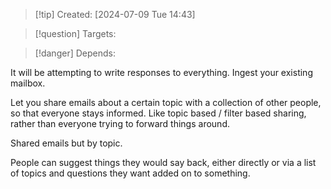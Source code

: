 
>[!tip] Created: [2024-07-09 Tue 14:43]

>[!question] Targets: 

>[!danger] Depends: 

It will be attempting to write responses to everything.
Ingest your existing mailbox.

Let you share emails about a certain topic with a collection of other people, so that everyone stays informed.  Like topic based / filter based sharing, rather than everyone trying to forward things around.

Shared emails but by topic.

People can suggest things they would say back, either directly or via a list of topics and questions they want added on to something.